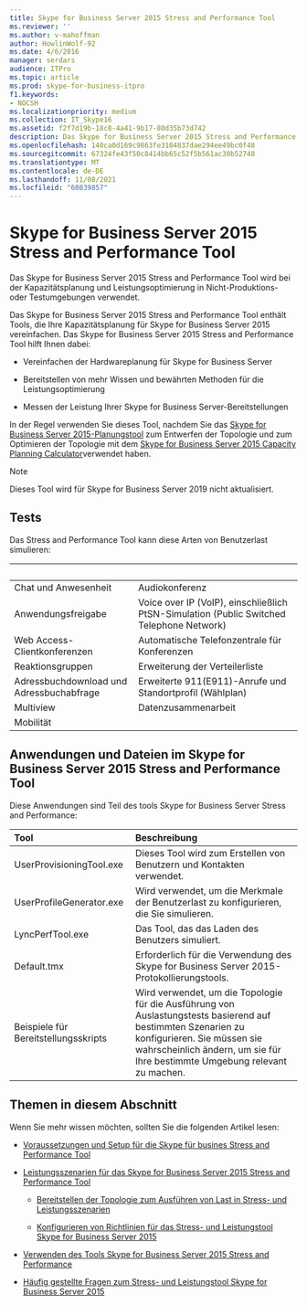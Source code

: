 ```yaml
---
title: Skype for Business Server 2015 Stress and Performance Tool
ms.reviewer: ''
ms.author: v-mahoffman
author: HowlinWolf-92
ms.date: 4/6/2016
manager: serdars
audience: ITPro
ms.topic: article
ms.prod: skype-for-business-itpro
f1.keywords:
- NOCSH
ms.localizationpriority: medium
ms.collection: IT_Skype16
ms.assetid: f2f7d19b-18c8-4a41-9b17-80d35b73d742
description: Das Skype for Business Server 2015 Stress and Performance Tool wird bei der Kapazitätsplanung und Leistungsoptimierung in Nicht-Produktions- oder Testumgebungen verwendet.
ms.openlocfilehash: 140ca0d169c9863fe3104837dae294ee49bc0f48
ms.sourcegitcommit: 67324fe43f50c8414bb65c52f5b561ac30b52748
ms.translationtype: MT
ms.contentlocale: de-DE
ms.lasthandoff: 11/08/2021
ms.locfileid: "60839857"
---
```

# <a name="skype-for-business-server-2015-stress-and-performance-tool"></a>Skype for Business Server 2015 Stress and Performance Tool
 
Das Skype for Business Server 2015 Stress and Performance Tool wird bei der Kapazitätsplanung und Leistungsoptimierung in Nicht-Produktions- oder Testumgebungen verwendet.
  
Das Skype for Business Server 2015 Stress and Performance Tool enthält Tools, die Ihre Kapazitätsplanung für Skype for Business Server 2015 vereinfachen. Das Skype for Business Server 2015 Stress and Performance Tool hilft Ihnen dabei:
  
- Vereinfachen der Hardwareplanung für Skype for Business Server
    
- Bereitstellen von mehr Wissen und bewährten Methoden für die Leistungsoptimierung
    
- Messen der Leistung Ihrer Skype for Business Server-Bereitstellungen
    
In der Regel verwenden Sie dieses Tool, nachdem Sie das [Skype for Business Server 2015-Planungstool](../../management-tools/planning-tool/planning-tool.md) zum Entwerfen der Topologie und zum Optimieren der Topologie mit dem [Skype for Business Server 2015 Capacity Planning Calculator](../../management-tools/capacity-planning-calculator.md)verwendet haben. 

> [!NOTE]
> Dieses Tool wird für Skype for Business Server 2019 nicht aktualisiert.
  
## <a name="tests"></a>Tests

Das Stress and Performance Tool kann diese Arten von Benutzerlast simulieren:
  
|&nbsp;|&nbsp;|
|:-----|:-----|
|Chat und Anwesenheit   |Audiokonferenz   |
|Anwendungsfreigabe   |Voice over IP (VoIP), einschließlich PtSN-Simulation (Public Switched Telephone Network)   |
|Web Access-Clientkonferenzen   |Automatische Telefonzentrale für Konferenzen   |
|Reaktionsgruppen   |Erweiterung der Verteilerliste   |
|Adressbuchdownload und Adressbuchabfrage   |Erweiterte 911(E911)-Anrufe und Standortprofil (Wählplan)   |
|Multiview   |Datenzusammenarbeit   |
|Mobilität   ||
   
## <a name="applications-and-files-included-with-the-skype-for-business-server-2015-stress-and-performance-tool"></a>Anwendungen und Dateien im Skype for Business Server 2015 Stress and Performance Tool

Diese Anwendungen sind Teil des tools Skype for Business Server Stress and Performance:
  
|Tool|Beschreibung|
|:-----|:-----|
|UserProvisioningTool.exe   |Dieses Tool wird zum Erstellen von Benutzern und Kontakten verwendet.   |
|UserProfileGenerator.exe   |Wird verwendet, um die Merkmale der Benutzerlast zu konfigurieren, die Sie simulieren.   |
|LyncPerfTool.exe   |Das Tool, das das Laden des Benutzers simuliert.   |
|Default.tmx   |Erforderlich für die Verwendung des Skype for Business Server 2015-Protokollierungstools.   |
|Beispiele für Bereitstellungsskripts   |Wird verwendet, um die Topologie für die Ausführung von Auslastungstests basierend auf bestimmten Szenarien zu konfigurieren. Sie müssen sie wahrscheinlich ändern, um sie für Ihre bestimmte Umgebung relevant zu machen.   |
   
## <a name="topics-in-this-section"></a>Themen in diesem Abschnitt

Wenn Sie mehr wissen möchten, sollten Sie die folgenden Artikel lesen:
  
- [Voraussetzungen und Setup für die Skype für busines Stress and Performance Tool](prerequisites-and-setup.md)
    
- [Leistungsszenarien für das Skype for Business Server 2015 Stress and Performance Tool](scenarios.md)
    
  - [Bereitstellen der Topologie zum Ausführen von Last in Stress- und Leistungsszenarien](provisioning-the-topology-to-run-load.md)
    
  - [Konfigurieren von Richtlinien für das Stress- und Leistungstool Skype for Business Server 2015](configuring-policies.md)
    
- [Verwenden des Tools Skype for Business Server 2015 Stress and Performance](using-the-tool.md)
    
- [Häufig gestellte Fragen zum Stress- und Leistungstool Skype for Business Server 2015](faq.md)
    

